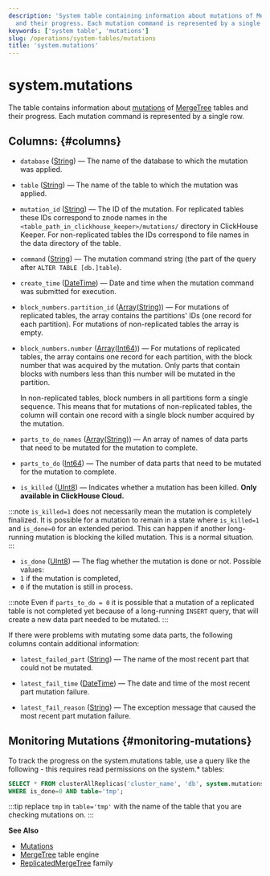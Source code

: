 ```yaml
---
description: 'System table containing information about mutations of MergeTree tables
  and their progress. Each mutation command is represented by a single row.'
keywords: ['system table', 'mutations']
slug: /operations/system-tables/mutations
title: 'system.mutations'
---
```


# system.mutations

The table contains information about [mutations](/sql-reference/statements/alter/index.md#mutations) of [MergeTree](/engines/table-engines/mergetree-family/mergetree.md) tables and their progress. Each mutation command is represented by a single row.

## Columns: {#columns}

- `database` ([String](/sql-reference/data-types/string.md)) — The name of the database to which the mutation was applied.

- `table` ([String](/sql-reference/data-types/string.md)) — The name of the table to which the mutation was applied.

- `mutation_id` ([String](/sql-reference/data-types/string.md)) — The ID of the mutation. For replicated tables these IDs correspond to znode names in the `<table_path_in_clickhouse_keeper>/mutations/` directory in ClickHouse Keeper. For non-replicated tables the IDs correspond to file names in the data directory of the table.

- `command` ([String](/sql-reference/data-types/string.md)) — The mutation command string (the part of the query after `ALTER TABLE [db.]table`).

- `create_time` ([DateTime](/sql-reference/data-types/datetime.md)) —  Date and time when the mutation command was submitted for execution.

- `block_numbers.partition_id` ([Array](/sql-reference/data-types/array.md)([String](/sql-reference/data-types/string.md))) — For mutations of replicated tables, the array contains the partitions' IDs (one record for each partition). For mutations of non-replicated tables the array is empty.

- `block_numbers.number` ([Array](/sql-reference/data-types/array.md)([Int64](/sql-reference/data-types/int-uint.md))) — For mutations of replicated tables, the array contains one record for each partition, with the block number that was acquired by the mutation. Only parts that contain blocks with numbers less than this number will be mutated in the partition.

    In non-replicated tables, block numbers in all partitions form a single sequence. This means that for mutations of non-replicated tables, the column will contain one record with a single block number acquired by the mutation.

- `parts_to_do_names` ([Array](/sql-reference/data-types/array.md)([String](/sql-reference/data-types/string.md))) — An array of names of data parts that need to be mutated for the mutation to complete.

- `parts_to_do` ([Int64](/sql-reference/data-types/int-uint.md)) — The number of data parts that need to be mutated for the mutation to complete.

- `is_killed` ([UInt8](/sql-reference/data-types/int-uint.md)) — Indicates whether a mutation has been killed. **Only available in ClickHouse Cloud.**

:::note
`is_killed=1` does not necessarily mean the mutation is completely finalized. It is possible for a mutation to remain in a state where `is_killed=1` and `is_done=0` for an extended period. This can happen if another long-running mutation is blocking the killed mutation. This is a normal situation.
:::

- `is_done` ([UInt8](/sql-reference/data-types/int-uint.md)) — The flag whether the mutation is done or not. Possible values:
- `1` if the mutation is completed,
- `0` if the mutation is still in process.

:::note
Even if `parts_to_do = 0` it is possible that a mutation of a replicated table is not completed yet because of a long-running `INSERT` query, that will create a new data part needed to be mutated.
:::

If there were problems with mutating some data parts, the following columns contain additional information:

- `latest_failed_part` ([String](/sql-reference/data-types/string.md)) — The name of the most recent part that could not be mutated.

- `latest_fail_time` ([DateTime](/sql-reference/data-types/datetime.md)) — The date and time of the most recent part mutation failure.

- `latest_fail_reason` ([String](/sql-reference/data-types/string.md)) — The exception message that caused the most recent part mutation failure.

## Monitoring Mutations {#monitoring-mutations}

To track the progress on the system.mutations table, use a query like the following - this requires read permissions on the system.* tables:

```sql
SELECT * FROM clusterAllReplicas('cluster_name', 'db', system.mutations)
WHERE is_done=0 AND table='tmp';
```

:::tip
replace `tmp` in `table='tmp'` with the name of the table that you are checking mutations on.
:::

**See Also**

- [Mutations](/sql-reference/statements/alter/index.md#mutations)
- [MergeTree](/engines/table-engines/mergetree-family/mergetree.md) table engine
- [ReplicatedMergeTree](/engines/table-engines/mergetree-family/replication.md) family
